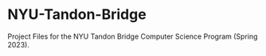 # NYU-Tandon-Bridge
Project Files for the NYU Tandon Bridge Computer Science Program (Spring 2023).

